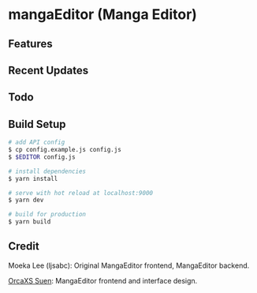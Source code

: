 # mangaEditor (Manga Editor)

## Features

## Recent Updates

## Todo

## Build Setup

``` bash
# add API config
$ cp config.example.js config.js
$ $EDITOR config.js

# install dependencies
$ yarn install

# serve with hot reload at localhost:9000
$ yarn dev

# build for production
$ yarn build
```

## Credit
Moeka Lee (ljsabc): Original MangaEditor frontend, MangaEditor backend.

[OrcaXS Suen](https://github.com/orcaxs): MangaEditor frontend and interface design.
